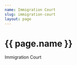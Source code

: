 ```yaml
---
name: Immigration Court
slug: immigration-court
layout: page
---
```

<h1>{{ page.name }}</h1>
<p>Immigration Court</p>
